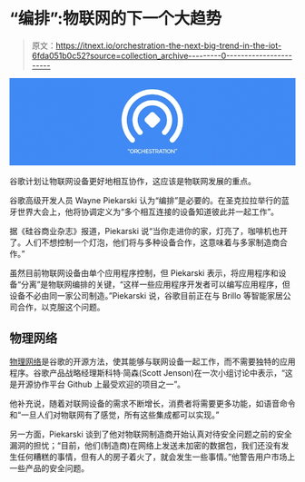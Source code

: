 # “编排”:物联网的下一个大趋势

> 原文：<https://itnext.io/orchestration-the-next-big-trend-in-the-iot-6fda051b0c52?source=collection_archive---------0----------------------->

![](img/c1da178f71a5a3e6bf3304a8cff803a1.png)

谷歌计划让物联网设备更好地相互协作，这应该是物联网发展的重点。

谷歌高级开发人员 Wayne Piekarski 认为“编排”是必要的。在圣克拉拉举行的蓝牙世界大会上，他将协调定义为“多个相互连接的设备知道彼此并一起工作”。

据《硅谷商业杂志》报道，Piekarski 说“当你走进你的家，灯亮了，咖啡机也开了。人们不想控制一个灯泡，他们将与多种设备合作，这意味着与多家制造商合作。”

虽然目前物联网设备由单个应用程序控制，但 Piekarski 表示，将应用程序和设备“分离”是物联网编排的关键，“这样一些应用程序开发者可以编写应用程序，但设备不必由同一家公司制造。”Piekarski 说，谷歌目前正在与 Brillo 等智能家居公司合作，以克服这个问题。

## 物理网络

[物理网络](https://google.github.io/physical-web/)是谷歌的开源方法，使其能够与联网设备一起工作，而不需要独特的应用程序。谷歌产品战略经理斯科特·简森(Scott Jenson)在一次小组讨论中表示，“这是开源协作平台 Github 上最受欢迎的项目之一”。

他补充说，随着对联网设备的需求不断增长，消费者将需要更多功能，如语音命令和“一旦人们对物联网有了感觉，所有这些集成都可以实现。”

另一方面，Piekarski 谈到了他对物联网制造商开始认真对待安全问题之前的安全漏洞的担忧；“目前，他们(制造商)在网络上发送未加密的数据包，我们还没有发生任何糟糕的事情，但有人的房子着火了，就会发生一些事情。”他警告用户市场上一些产品的安全问题。